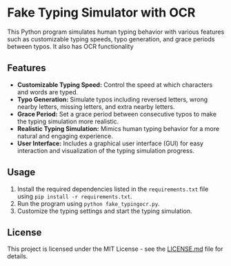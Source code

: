 # Fake Typing Simulator with OCR

This Python program simulates human typing behavior with various features such as customizable typing speeds, typo generation, and grace periods between typos. It also has OCR functionality

## Features

- **Customizable Typing Speed:** Control the speed at which characters and words are typed.
- **Typo Generation:** Simulate typos including reversed letters, wrong nearby letters, missing letters, and extra nearby letters.
- **Grace Period:** Set a grace period between consecutive typos to make the typing simulation more realistic.
- **Realistic Typing Simulation:** Mimics human typing behavior for a more natural and engaging experience.
- **User Interface:** Includes a graphical user interface (GUI) for easy interaction and visualization of the typing simulation progress.

## Usage

1. Install the required dependencies listed in the `requirements.txt` file using `pip install -r requirements.txt`.
2. Run the program using `python fake_typingocr.py`.
3. Customize the typing settings and start the typing simulation.

## License

This project is licensed under the MIT License - see the [LICENSE.md](LICENSE.md) file for details.
